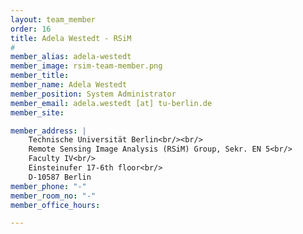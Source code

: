 ```yaml
---
layout: team_member
order: 16
title: Adela Westedt - RSiM
#
member_alias: adela-westedt
member_image: rsim-team-member.png
member_title:
member_name: Adela Westedt
member_position: System Administrator
member_email: adela.westedt [at] tu-berlin.de
member_site:

member_address: |
    Technische Universität Berlin<br/><br/>
    Remote Sensing Image Analysis (RSiM) Group, Sekr. EN 5<br/>
    Faculty IV<br/>
    Einsteinufer 17-6th floor<br/>
    D-10587 Berlin
member_phone: "-"
member_room_no: "-"
member_office_hours:

---
```

